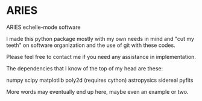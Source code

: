 ARIES
=====

ARIES echelle-mode software

I made this python package mostly with my own needs in mind and "cut my teeth" on software organization and the use of git with these codes.

Please feel free to contact me if you need any assistance in implementation.

The dependencies that I know of the top of my head are these:

numpy
scipy
matplotlib
poly2d (requires cython)
astropysics
sidereal
pyfits

More words may eventually end up here, maybe even an example or two.
